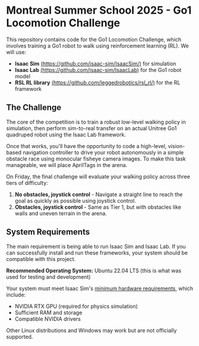 # Montreal Summer School 2025 - Go1 Locomotion Challenge

This repository contains code for the Go1 Locomotion Challenge, which involves training a Go1 robot to walk using reinforcement learning (RL). We will use:
- **Isaac Sim** [(https://github.com/isaac-sim/IsaacSim/)](https://github.com/isaac-sim/IsaacSim/) for simulation
- **Isaac Lab** [(https://github.com/isaac-sim/IsaacLab)](https://github.com/isaac-sim/IsaacLab) for the Go1 robot model
- **RSL RL library** [(https://github.com/leggedrobotics/rsl_rl/)](https://github.com/leggedrobotics/rsl_rl/) for the RL framework

## The Challenge

The core of the competition is to train a robust low-level walking policy in simulation, then perform sim-to-real transfer on an actual Unitree Go1 quadruped robot using the Isaac Lab framework.

Once that works, you'll have the opportunity to code a high-level, vision-based navigation controller to drive your robot autonomously in a simple obstacle race using monocular fisheye camera images. To make this task manageable, we will place AprilTags in the arena.

On Friday, the final challenge will evaluate your walking policy across three tiers of difficulty:

1. **No obstacles, joystick control** - Navigate a straight line to reach the goal as quickly as possible using joystick control.
2. **Obstacles, joystick control** - Same as Tier 1, but with obstacles like walls and uneven terrain in the arena.

## System Requirements

The main requirement is being able to run Isaac Sim and Isaac Lab. If you can successfully install and run these frameworks, your system should be compatible with this project.

**Recommended Operating System:** Ubuntu 22.04 LTS (this is what was used for testing and development)

Your system must meet Isaac Sim's [minimum hardware requirements](https://docs.isaacsim.omniverse.nvidia.com/4.5.0/installation/requirements.html#system-requirements), which include:
- NVIDIA RTX GPU (required for physics simulation)
- Sufficient RAM and storage
- Compatible NVIDIA drivers

Other Linux distributions and Windows may work but are not officially supported.
